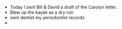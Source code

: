 - Today I sent Bill & David a draft of the Carolyn letter.
- Blew up the kayak as a dry run
- sent dentist my periodontist records
-
